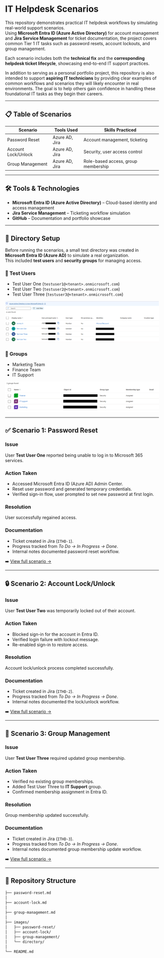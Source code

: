 # IT Helpdesk Scenarios

This repository demonstrates practical IT helpdesk workflows by simulating real-world support scenarios.  
Using **Microsoft Entra ID (Azure Active Directory)** for account management and **Jira Service Management** for ticket documentation, the project covers common Tier 1 IT tasks such as password resets, account lockouts, and group management.  

Each scenario includes both the **technical fix** and the **corresponding helpdesk ticket lifecycle**, showcasing end-to-end IT support practices.  

In addition to serving as a personal portfolio project, this repository is also intended to support **aspiring IT technicians** by providing clear examples of common workflows and scenarios they will likely encounter in real environments. The goal is to help others gain confidence in handling these foundational IT tasks as they begin their careers.  

---

## 📋 Table of Scenarios

| Scenario | Tools Used | Skills Practiced |
|----------|------------|------------------|
| Password Reset | Azure AD, Jira | Account management, ticketing |
| Account Lock/Unlock | Azure AD, Jira | Security, user access control |
| Group Management | Azure AD, Jira | Role-based access, group membership |

---

## 🛠 Tools & Technologies
- **Microsoft Entra ID (Azure Active Directory)** – Cloud-based identity and access management  
- **Jira Service Management** – Ticketing workflow simulation  
- **GitHub** – Documentation and portfolio showcase  

---

## 📇 Directory Setup

Before running the scenarios, a small test directory was created in **Microsoft Entra ID (Azure AD)** to simulate a real organization.  
This included **test users** and **security groups** for managing access.

### 👤 Test Users
- Test User One (`testuser1@<tenant>.onmicrosoft.com`)  
- Test User Two (`testuser2@<tenant>.onmicrosoft.com`)  
- Test User Three (`testuser3@<tenant>.onmicrosoft.com`)  

![Azure AD – User Directory](images/directory/directory_users.png)  

### 👥 Groups
- Marketing Team  
- Finance Team  
- IT Support  

![Azure AD – Group Directory](images/directory/directory_groups.png)  

---

## ✅ Scenario 1: Password Reset

### Issue
User **Test User One** reported being unable to log in to Microsoft 365 services.  

### Action Taken
- Accessed Microsoft Entra ID (Azure AD) Admin Center.  
- Reset user password and generated temporary credentials.  
- Verified sign-in flow, user prompted to set new password at first login.  

### Resolution
User successfully regained access.  

### Documentation
- Ticket created in Jira (`ITHD-1`).  
- Progress tracked from *To Do → In Progress → Done*.  
- Internal notes documented password reset workflow.

➡️ [View full scenario →](./password-reset.md)

---

## 🔒 Scenario 2: Account Lock/Unlock

### Issue
User **Test User Two** was temporarily locked out of their account.  

### Action Taken
- Blocked sign-in for the account in Entra ID.  
- Verified login failure with lockout message.  
- Re-enabled sign-in to restore access.  

### Resolution
Account lock/unlock process completed successfully.  

### Documentation
- Ticket created in Jira (`ITHD-2`).  
- Progress tracked from *To Do → In Progress → Done*.  
- Internal notes documented the lock/unlock workflow.  


➡️ [View full scenario →](./account-lock.md)

---

## 👥 Scenario 3: Group Management

### Issue
User **Test User Three** required updated group membership.  

### Action Taken
- Verified no existing group memberships.  
- Added Test User Three to **IT Support** group.  
- Confirmed membership assignment in Entra ID.  

### Resolution
Group membership updated successfully.  

### Documentation
- Ticket created in Jira (`ITHD-3`).  
- Progress tracked from *To Do → In Progress → Done*.  
- Internal notes documented group membership update workflow.  

➡️ [View full scenario →](./group-management.md)

---

## 📂 Repository Structure
```plaintext
├── password-reset.md
│
├── account-lock.md
│
├── group-management.md
│
├── images/
│   ├── password-reset/
│   ├── account-lock/
│   ├── group-management/
│   └── directory/
│
└── README.md
